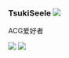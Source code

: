 ### TsukiSeele ![](https://visitor-badge.laobi.icu/badge?page_id=tsukiseele.readme)
ACG爱好者

<div>
  <img src="https://github-readme-stats.vercel.app/api?username=tsukiseele&theme=vue&&show_icons=true" />
  <img src="https://github-readme-stats.vercel.app/api/top-langs/?username=tsukiseele&theme=vue" />
</div>
